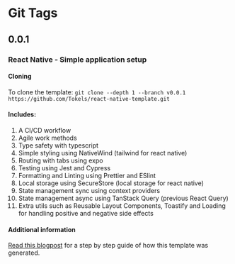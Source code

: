 # Git Tags

## 0.0.1

### React Native - Simple application setup

#### Cloning

To clone the template:
`git clone --depth 1 --branch v0.0.1 https://github.com/Tokels/react-native-template.git`

#### Includes:

1. A CI/CD workflow
2. Agile work methods
3. Type safety with typescript
4. Simple styling using NativeWind (tailwind for react native)
5. Routing with tabs using expo
6. Testing using Jest and Cypress
7. Formatting and Linting using Prettier and ESlint
8. Local storage using SecureStore (local storage for react native)
9. State management sync using context providers
10. State management async using TanStack Query (previous React Query)
11. Extra utils such as Reusable Layout Components, Toastify and Loading for handling positive and negative side effects

#### Additional information

[Read this blogpost](https://juliastjerna.vercel.app/posts/application-setup-part-02a-react-native) for a step by step guide of how this template was generated.
